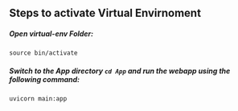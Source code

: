 ## Steps to activate Virtual Envirnoment
##### Open virtual-env Folder:
```
source bin/activate
```

##### Switch to the App directory ``` cd App ``` and run the webapp using the following command:

```
uvicorn main:app
```

